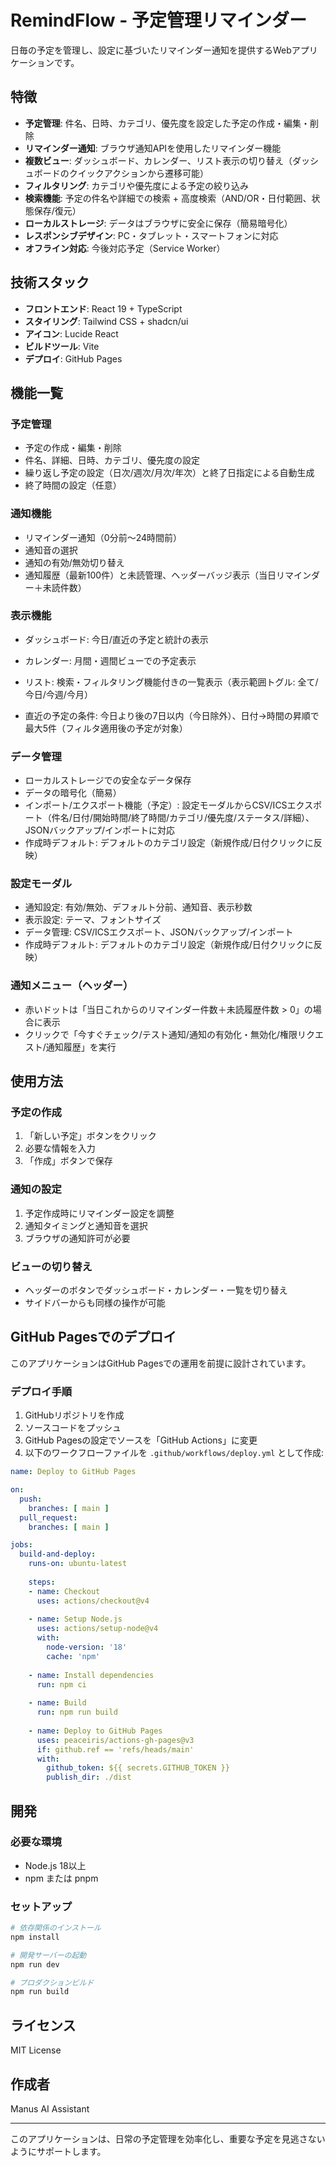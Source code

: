 # RemindFlow - 予定管理リマインダー

日毎の予定を管理し、設定に基づいたリマインダー通知を提供するWebアプリケーションです。

## 特徴

- **予定管理**: 件名、日時、カテゴリ、優先度を設定した予定の作成・編集・削除
- **リマインダー通知**: ブラウザ通知APIを使用したリマインダー機能
- **複数ビュー**: ダッシュボード、カレンダー、リスト表示の切り替え（ダッシュボードのクイックアクションから遷移可能）
- **フィルタリング**: カテゴリや優先度による予定の絞り込み
- **検索機能**: 予定の件名や詳細での検索 + 高度検索（AND/OR・日付範囲、状態保存/復元）
- **ローカルストレージ**: データはブラウザに安全に保存（簡易暗号化）
- **レスポンシブデザイン**: PC・タブレット・スマートフォンに対応
- **オフライン対応**: 今後対応予定（Service Worker）

## 技術スタック

- **フロントエンド**: React 19 + TypeScript
- **スタイリング**: Tailwind CSS + shadcn/ui
- **アイコン**: Lucide React
- **ビルドツール**: Vite
- **デプロイ**: GitHub Pages

## 機能一覧

### 予定管理
- 予定の作成・編集・削除
- 件名、詳細、日時、カテゴリ、優先度の設定
- 繰り返し予定の設定（日次/週次/月次/年次）と終了日指定による自動生成
- 終了時間の設定（任意）

### 通知機能
- リマインダー通知（0分前〜24時間前）
- 通知音の選択
- 通知の有効/無効切り替え
 - 通知履歴（最新100件）と未読管理、ヘッダーバッジ表示（当日リマインダー＋未読件数）

### 表示機能
- ダッシュボード: 今日/直近の予定と統計の表示
- カレンダー: 月間・週間ビューでの予定表示
- リスト: 検索・フィルタリング機能付きの一覧表示（表示範囲トグル: 全て/今日/今週/今月）

- 直近の予定の条件: 今日より後の7日以内（今日除外）、日付→時間の昇順で最大5件（フィルタ適用後の予定が対象）

### データ管理
- ローカルストレージでの安全なデータ保存
- データの暗号化（簡易）
- インポート/エクスポート機能（予定）: 設定モーダルからCSV/ICSエクスポート（件名/日付/開始時間/終了時間/カテゴリ/優先度/ステータス/詳細）、JSONバックアップ/インポートに対応
 - 作成時デフォルト: デフォルトのカテゴリ設定（新規作成/日付クリックに反映）

### 設定モーダル
- 通知設定: 有効/無効、デフォルト分前、通知音、表示秒数
- 表示設定: テーマ、フォントサイズ
- データ管理: CSV/ICSエクスポート、JSONバックアップ/インポート
 - 作成時デフォルト: デフォルトのカテゴリ設定（新規作成/日付クリックに反映）

### 通知メニュー（ヘッダー）
- 赤いドットは「当日これからのリマインダー件数＋未読履歴件数 > 0」の場合に表示
- クリックで「今すぐチェック/テスト通知/通知の有効化・無効化/権限リクエスト/通知履歴」を実行

## 使用方法

### 予定の作成
1. 「新しい予定」ボタンをクリック
2. 必要な情報を入力
3. 「作成」ボタンで保存

### 通知の設定
1. 予定作成時にリマインダー設定を調整
2. 通知タイミングと通知音を選択
3. ブラウザの通知許可が必要

### ビューの切り替え
- ヘッダーのボタンでダッシュボード・カレンダー・一覧を切り替え
- サイドバーからも同様の操作が可能

## GitHub Pagesでのデプロイ

このアプリケーションはGitHub Pagesでの運用を前提に設計されています。

### デプロイ手順

1. GitHubリポジトリを作成
2. ソースコードをプッシュ
3. GitHub Pagesの設定でソースを「GitHub Actions」に変更
4. 以下のワークフローファイルを `.github/workflows/deploy.yml` として作成:

```yaml
name: Deploy to GitHub Pages

on:
  push:
    branches: [ main ]
  pull_request:
    branches: [ main ]

jobs:
  build-and-deploy:
    runs-on: ubuntu-latest
    
    steps:
    - name: Checkout
      uses: actions/checkout@v4
      
    - name: Setup Node.js
      uses: actions/setup-node@v4
      with:
        node-version: '18'
        cache: 'npm'
        
    - name: Install dependencies
      run: npm ci
      
    - name: Build
      run: npm run build
      
    - name: Deploy to GitHub Pages
      uses: peaceiris/actions-gh-pages@v3
      if: github.ref == 'refs/heads/main'
      with:
        github_token: ${{ secrets.GITHUB_TOKEN }}
        publish_dir: ./dist
```

## 開発

### 必要な環境
- Node.js 18以上
- npm または pnpm

### セットアップ
```bash
# 依存関係のインストール
npm install

# 開発サーバーの起動
npm run dev

# プロダクションビルド
npm run build
```

## ライセンス

MIT License

## 作成者

Manus AI Assistant

---

このアプリケーションは、日常の予定管理を効率化し、重要な予定を見逃さないようにサポートします。

